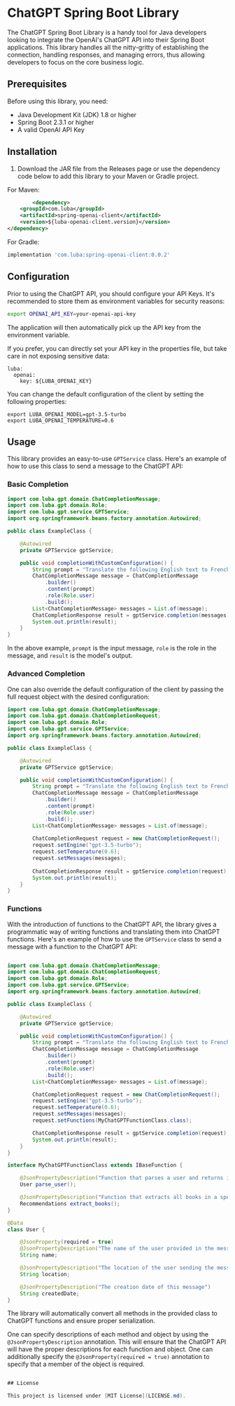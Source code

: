# ChatGPT Spring Boot Library

The ChatGPT Spring Boot Library is a handy tool for Java developers looking to integrate the OpenAI's ChatGPT API into their Spring Boot applications. This library handles all the nitty-gritty of establishing the connection, handling responses, and managing errors, thus allowing developers to focus on the core business logic.

## Prerequisites

Before using this library, you need:

- Java Development Kit (JDK) 1.8 or higher
- Spring Boot 2.3.1 or higher
- A valid OpenAI API Key

## Installation

1. Download the JAR file from the Releases page or use the dependency code below to add this library to your Maven or Gradle project.

For Maven:

```xml
        <dependency>
    <groupId>com.luba</groupId>
    <artifactId>spring-openai-client</artifactId>
    <version>${luba-openai-client.version}</version>
</dependency>
```

For Gradle:

```groovy
implementation 'com.luba:spring-openai-client:0.0.2'
```

## Configuration

Prior to using the ChatGPT API, you should configure your API Keys. It's recommended to store them as environment variables for security reasons:

```bash
export OPENAI_API_KEY=your-openai-api-key
```

The application will then automatically pick up the API key from the environment variable.

If you prefer, you can directly set your API key in the properties file, but take care in not exposing sensitive data:

```props
luba:
  openai:
    key: ${LUBA_OPENAI_KEY}
```


You can change the default configuration of the client by setting the following properties:

```props
export LUBA_OPENAI_MODEL=gpt-3.5-turbo
export LUBA_OPENAI_TEMPERATURE=0.6
```



## Usage

This library provides an easy-to-use `GPTService` class. Here's an example of how to use this class to send a message to the ChatGPT API:

### Basic Completion

```java
import com.luba.gpt.domain.ChatCompletionMessage;
import com.luba.gpt.domain.Role;
import com.luba.gpt.service.GPTService;
import org.springframework.beans.factory.annotation.Autowired;

public class ExampleClass {

    @Autowired
    private GPTService gptService;

    public void completionWithCustomConfiguration() {
        String prompt = "Translate the following English text to French: '{\"text\": \"Hello, world!\"}'";
        ChatCompletionMessage message = ChatCompletionMessage
            .builder()
            .content(prompt)
            .role(Role.user)
            .build();
        List<ChatCompletionMessage> messages = List.of(message);
        ChatCompletionResponse result = gptService.completion(messages);
        System.out.println(result);
    }
}
```

In the above example, `prompt` is the input message, `role` is the role in the message, and `result` is the model's output.

### Advanced Completion

One can also override the default configuration of the client by passing the full request object with the desired configuration:

```java
import com.luba.gpt.domain.ChatCompletionMessage;
import com.luba.gpt.domain.ChatCompletionRequest;
import com.luba.gpt.domain.Role;
import com.luba.gpt.service.GPTService;
import org.springframework.beans.factory.annotation.Autowired;

public class ExampleClass {

    @Autowired
    private GPTService gptService;

    public void completionWithCustomConfiguration() {
        String prompt = "Translate the following English text to French: '{\"text\": \"Hello, world!\"}'";
        ChatCompletionMessage message = ChatCompletionMessage
            .builder()
            .content(prompt)
            .role(Role.user)
            .build();
        List<ChatCompletionMessage> messages = List.of(message);
        
        ChatCompletionRequest request = new ChatCompletionRequest();
        request.setEngine("gpt-3.5-turbo");
        request.setTemperature(0.6);
        request.setMessages(messages);
        
        ChatCompletionResponse result = gptService.completion(request);
        System.out.println(result);
    }
}
```


### Functions

With the introduction of functions to the ChatGPT API, the library gives a programmatic way of writing functions and translating them into ChatGPT functions. Here's an example of how to use the `GPTService` class to send a message with a function to the ChatGPT API:

```java

import com.luba.gpt.domain.ChatCompletionMessage;
import com.luba.gpt.domain.ChatCompletionRequest;
import com.luba.gpt.domain.Role;
import com.luba.gpt.service.GPTService;
import org.springframework.beans.factory.annotation.Autowired;

public class ExampleClass {

    @Autowired
    private GPTService gptService;

    public void completionWithCustomConfiguration() {
        String prompt = "Translate the following English text to French: '{\"text\": \"Hello, world!\"}'";
        ChatCompletionMessage message = ChatCompletionMessage
            .builder()
            .content(prompt)
            .role(Role.user)
            .build();
        List<ChatCompletionMessage> messages = List.of(message);

        ChatCompletionRequest request = new ChatCompletionRequest();
        request.setEngine("gpt-3.5-turbo");
        request.setTemperature(0.6);
        request.setMessages(messages);
        request.setFunctions(MyChatGPTFunctionClass.class);

        ChatCompletionResponse result = gptService.completion(request);
        System.out.println(result);
    }
}

interface MyChatGPTFunctionClass extends IBaseFunction {

    @JsonPropertyDescription("Function that parses a user and returns it")
    User parse_user();

    @JsonPropertyDescription("Function that extracts all books in a specific message")
    Recommendations extract_books();
}

@Data
class User {

    @JsonProperty(required = true)
    @JsonPropertyDescription("The name of the user provided in the message")
    String name;

    @JsonPropertyDescription("The location of the user sending the message")
    String location;

    @JsonPropertyDescription("The creation date of this message")
    String createdDate;
}
```

The library will automatically convert all methods in the provided class to ChatGPT functions and ensure proper serialization.

One can specify descriptions of each method and object by using the `@JsonPropertyDescription` annotation. This will ensure that the ChatGPT API will have the proper descriptions for each function and object.
One can additionally specify the `@JsonProperty(required = true)` annotation to specify that a member of the object is required.

```java

## License

This project is licensed under [MIT License](LICENSE.md).
